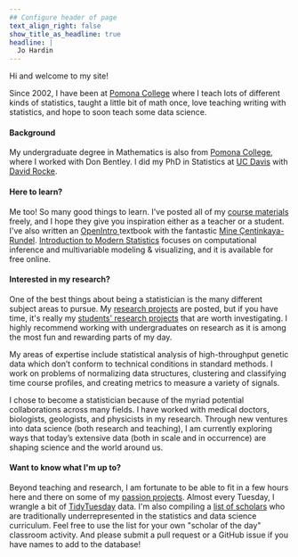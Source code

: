 ```yaml
---
## Configure header of page
text_align_right: false
show_title_as_headline: true
headline: |
  Jo Hardin 
---
```


<!-- this is a subheadline -->
Hi and welcome to my site! 

Since 2002, I have been at <a href = "https://www.pomona.edu/academics/departments/mathematics">Pomona College</a> where I teach lots of different kinds of statistics, taught a little bit of math once, love teaching writing with statistics, and hope to soon teach some data science.

<h4> Background </h4>
My undergraduate degree in Mathematics is also from <a href = "https://www.pomona.edu/academics/departments/mathematics">Pomona College</a>, where I worked with Don Bentley.  I did my PhD in Statistics at <a href="https://statistics.ucdavis.edu/">UC Davis</a> with <a href = "http://dmrocke.ucdavis.edu/">David Rocke</a>.

<h4>Here to learn?</h4>
Me too!
So many good things to learn.
I've posted all of my <a href="/courses/">course materials</a> freely, and I hope they give you inspiration either as a teacher or a student.
I've also written an <a href="https://www.openintro.org/">OpenIntro </a> textbook with the fantastic <a href="http://www2.stat.duke.edu/~mc301/">Mine Çentinkaya-Rundel</a>. <a href="https://www.openintro.org/book/ims/">Introduction to Modern Statistics</a> focuses on computational inference and multivariable modeling & visualizing, and it is available for free online.

<h4>Interested in my research?</h4>
One of the best things about being a statistician is the many different subject areas to pursue.  My <a href="/research/">research projects</a> are posted, but if you have time, it's really my <a href="/research/">students' research projects</a> that are worth investigating.  I highly recommend working with undergraduates on research as it is among the most fun and rewarding parts of my day.

My areas of expertise include statistical analysis of high-throughput genetic data which don’t conform to technical conditions in standard methods.
I work on problems of normalizing data structures, clustering and classifying time course profiles, and creating metrics to measure a variety of signals.

I chose to become a statistician because of the myriad potential collaborations across many fields.
I have worked with medical doctors, biologists, geologists, and physicists in my research.  Through new ventures into data science (both research and teaching), I am currently exploring ways that today’s extensive data (both in scale and in occurrence) are shaping science and the world around us.  


<h4>Want to know what I'm up to?</h4>
Beyond teaching and research, I am fortunate to be able to fit in a few hours here and there on some of my <a href="/project/">passion projects</a>.  Almost every Tuesday, I wrangle a bit of <a href="/project/tidytuesday">TidyTuesday</a> data.  I'm also compiling a <a href="/project/curv">list of scholars</a> who are traditionally underrepresented in the statistics and data science curriculum.  Feel free to use the list for your own "scholar of the day" classroom activity.  And please submit a pull request or a GitHub issue if you have names to add to the database!